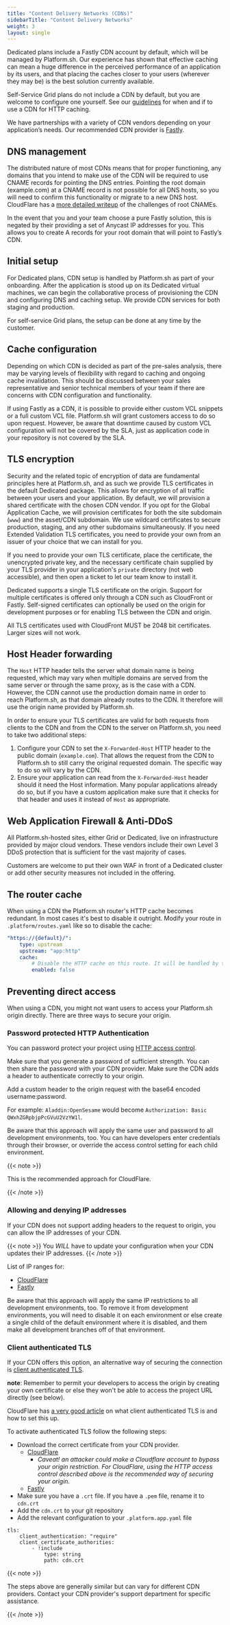 ```yaml
---
title: "Content Delivery Networks (CDNs)"
sidebarTitle: "Content Delivery Networks"
weight: 3
layout: single
---
```


Dedicated plans include a Fastly CDN account by default, which will be managed by Platform.sh.
Our experience has shown that effective caching can mean a huge difference in the perceived performance of an application by its users,
and that placing the caches closer to your users (wherever they may be) is the best solution currently available.

Self-Service Grid plans do not include a CDN by default, but you are welcome to configure one yourself.
See our [guidelines](../../bestpractices/http-caching.md) for when and if to use a CDN for HTTP caching.

We have partnerships with a variety of CDN vendors depending on your application’s needs.
Our recommended CDN provider is [Fastly](./fastly.md).

## DNS management

The distributed nature of most CDNs means that for proper functioning,
any domains that you intend to make use of the CDN will be required to use CNAME records for pointing the DNS entries.
Pointing the root domain (example.com) at a CNAME record is not possible for all DNS hosts,
so you will need to confirm this functionality or migrate to a new DNS host.
CloudFlare has a [more detailed writeup](https://blog.cloudflare.com/introducing-cname-flattening-rfc-compliant-cnames-at-a-domains-root/)
of the challenges of root CNAMEs.

In the event that you and your team choose a pure Fastly solution,
this is negated by their providing a set of Anycast IP addresses for you.
This allows you to create A records for your root domain that will point to Fastly’s CDN.

## Initial setup

For Dedicated plans, CDN setup is handled by Platform.sh as part of your onboarding.
After the application is stood up on its Dedicated virtual machines,
we can begin the collaborative process of provisioning the CDN and configuring DNS and caching setup.
We provide CDN services for both staging and production.

For self-service Grid plans, the setup can be done at any time by the customer.

## Cache configuration

Depending on which CDN is decided as part of the pre-sales analysis,
there may be varying levels of flexibility with regard to caching and ongoing cache invalidation.
This should be discussed between your sales representative and senior technical members of your team
if there are concerns with CDN configuration and functionality.

If using Fastly as a CDN, it is possible to provide either custom VCL snippets or a full custom VCL file.
Platform.sh will grant customers access to do so upon request.
However, be aware that downtime caused by custom VCL configuration will not be covered by the SLA,
just as application code in your repository is not covered by the SLA.

## TLS encryption

Security and the related topic of encryption of data are fundamental principles here at Platform.sh,
and as such we provide TLS certificates in the default Dedicated package.
This allows for encryption of all traffic between your users and your application.
By default, we will provision a shared certificate with the chosen CDN vendor.
If you opt for the Global Application Cache, we will provision certificates for both the site subdomain (`www`) and the asset/CDN subdomain.
We use wildcard certificates to secure production, staging, and any other subdomains simultaneously.
If you need Extended Validation TLS certificates,
you need to provide your own from an issuer of your choice that we can install for you.

If you need to provide your own TLS certificate, place the certificate, the unencrypted private key,
and the necessary certificate chain supplied by your TLS provider in your application's `private` directory (not web accessible),
and then open a ticket to let our team know to install it.

Dedicated supports a single TLS certificate on the origin.
Support for multiple certificates is offered only through a CDN such as CloudFront or Fastly.
Self-signed certificates can optionally be used on the origin for development purposes or for enabling TLS between the CDN and origin.

All TLS certificates used with CloudFront MUST be 2048 bit certificates.
Larger sizes will not work.

## Host Header forwarding

The `Host` HTTP header tells the server what domain name is being requested,
which may vary when multiple domains are served from the same server or through the same proxy, as is the case with a CDN.
However, the CDN cannot use the production domain name in order to reach Platform.sh, as that domain already routes to the CDN.
It therefore will use the origin name provided by Platform.sh.

In order to ensure your TLS certificates are valid for both requests from clients to the CDN and from the CDN to the server on Platform.sh,
you need to take two additional steps:

1. Configure your CDN to set the `X-Forwarded-Host` HTTP header to the public domain (`example.com`).
   That allows the request from the CDN to Platform.sh to still carry the original requested domain.
   The specific way to do so will vary by the CDN.
2. Ensure your application can read from the `X-Forwarded-Host` header should it need the Host information.
   Many popular applications already do so,
   but if you have a custom application make sure that it checks for that header
   and uses it instead of `Host` as appropriate.

## Web Application Firewall & Anti-DDoS

All Platform.sh-hosted sites, either Grid or Dedicated, live on infrastructure provided by major cloud vendors.
These vendors include their own Level 3 DDoS protection that is sufficient for the vast majority of cases.

Customers are welcome to put their own WAF in front of a Dedicated cluster or add other security measures not included in the offering.

## The router cache

When using a CDN the Platform.sh router's HTTP cache becomes redundant.
In most cases it's best to disable it outright.
Modify your route in `.platform/routes.yaml` like so to disable the cache:

```yaml
"https://{default}/":
    type: upstream
    upstream: "app:http"
    cache:
        # Disable the HTTP cache on this route. It will be handled by the CDN instead.
        enabled: false
```

## Preventing direct access

When using a CDN, you might not want users to access your Platform.sh origin directly.
There are three ways to secure your origin.

### Password protected HTTP Authentication

You can password protect your project using [HTTP access control](../../environments/http-access-control.md).

Make sure that you generate a password of sufficient strength.
You can then share the password with your CDN provider.
Make sure the CDN adds a header to authenticate correctly to your origin.

Add a custom header to the origin request with the base64 encoded username:password.

For example: `Aladdin:OpenSesame` would become `Authorization: Basic QWxhZGRpbjpPcGVuU2VzYW1l`.

Be aware that this approach will apply the same user and password to all development environments, too.
You can have developers enter credentials through their browser,
or override the access control setting for each child environment.

{{< note >}}

This is the recommended approach for CloudFlare.

{{< /note >}}

### Allowing and denying IP addresses

If your CDN does not support adding headers to the request to origin, you can allow the IP addresses of your CDN.

{{< note >}}
You *WILL* have to update your configuration when your CDN updates their IP addresses.
{{< /note >}}

List of IP ranges for:

- [CloudFlare](https://www.cloudflare.com/ips/)
- [Fastly](https://docs.fastly.com/en/guides/accessing-fastlys-ip-ranges)

Be aware that this approach will apply the same IP restrictions to all development environments, too.
To remove it from development environments, you will need to disable it on each environment
or else create a single child of the default environment where it is disabled,
and them make all development branches off of that environment.

### Client authenticated TLS

If your CDN offers this option, an alternative way of securing the connection is [client authenticated TLS](../../define-routes/https.md#client-authenticated-tls).

**note**: Remember to permit your developers to access the origin by creating your own certificate
or else they won't be able to access the project URL directly (see below).

CloudFlare has [a very good article](https://developers.cloudflare.com/ssl/origin-configuration/authenticated-origin-pull/)
on what client authenticated TLS is and how to set this up.

To activate authenticated TLS follow the following steps:

- Download the correct certificate from your CDN provider.
     - [CloudFlare](https://developers.cloudflare.com/ssl/static/authenticated_origin_pull_ca.pem)
         - *Caveat! an attacker could make a Cloudflare account to bypass your origin restriction. For CloudFlare, using the HTTP access control described above is the recommended way of securing your origin.*
     - [Fastly](https://docs.fastly.com/products/waf-tuning-plus-package#authenticated-tls-to-origin)
- Make sure you have a `.crt` file. If you have a `.pem` file, rename it to `cdn.crt`
- Add the `cdn.crt` to your git repository
- Add the relevant configuration to your `.platform.app.yaml` file
```
tls:
    client_authentication: "require"
    client_certificate_authorities:
        - !include
            type: string
            path: cdn.crt
```

{{< note >}}

The steps above are generally similar but can vary for different CDN providers.
Contact your CDN provider's support department for specific assistance.

{{< /note >}}
